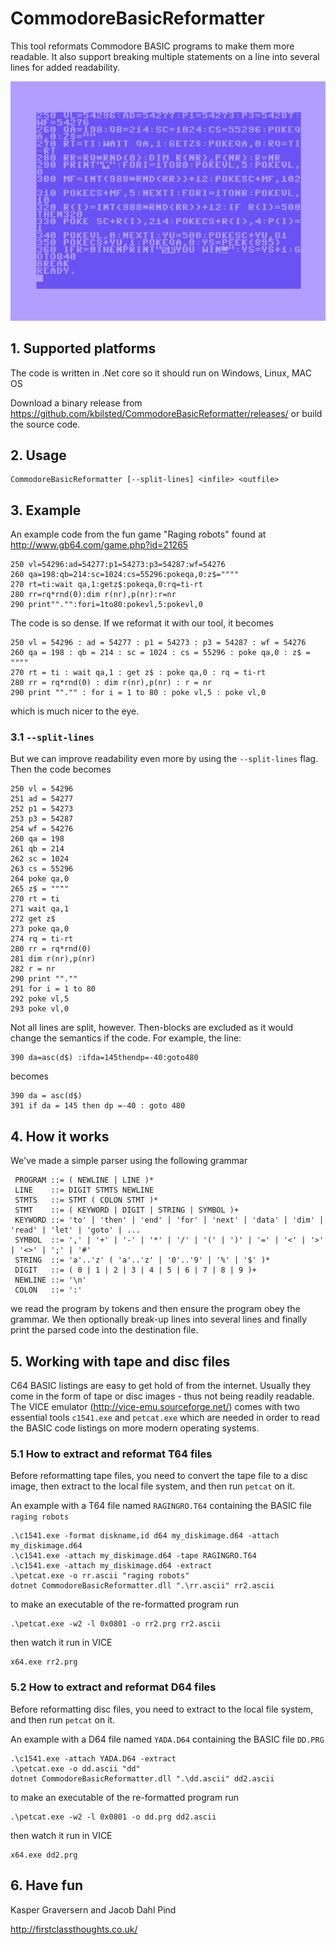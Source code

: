 # CommodoreBasicReformatter

This tool reformats Commodore BASIC programs to make them more readable. It also support breaking multiple statements on a line into several lines for added readability.

![c64 basic](c64.png)


## 1. Supported platforms

The code is written in .Net core so it should run on Windows, Linux, MAC OS

Download a binary release from https://github.com/kbilsted/CommodoreBasicReformatter/releases/ or build the source code.


## 2. Usage

    CommodoreBasicReformatter [--split-lines] <infile> <outfile>


## 3. Example

An example code from the fun game "Raging robots" found at http://www.gb64.com/game.php?id=21265

	250 vl=54296:ad=54277:p1=54273:p3=54287:wf=54276
	260 qa=198:qb=214:sc=1024:cs=55296:pokeqa,0:z$=""""
	270 rt=ti:wait qa,1:getz$:pokeqa,0:rq=ti-rt
	280 rr=rq*rnd(0):dim r(nr),p(nr):r=nr
	290 print""."":fori=1to80:pokevl,5:pokevl,0

The code is so dense. If we reformat it with our tool, it becomes

	250 vl = 54296 : ad = 54277 : p1 = 54273 : p3 = 54287 : wf = 54276
	260 qa = 198 : qb = 214 : sc = 1024 : cs = 55296 : poke qa,0 : z$ = """"
	270 rt = ti : wait qa,1 : get z$ : poke qa,0 : rq = ti-rt
	280 rr = rq*rnd(0) : dim r(nr),p(nr) : r = nr
	290 print ""."" : for i = 1 to 80 : poke vl,5 : poke vl,0

which is much nicer to the eye.


### 3.1 `--split-lines`
 But we can improve readability even more by using the `--split-lines` flag. Then the code becomes

	250 vl = 54296
	251 ad = 54277
	252 p1 = 54273
	253 p3 = 54287
	254 wf = 54276
	260 qa = 198
	261 qb = 214
	262 sc = 1024
	263 cs = 55296
	264 poke qa,0
	265 z$ = """"
	270 rt = ti
	271 wait qa,1
	272 get z$
	273 poke qa,0
	274 rq = ti-rt
	280 rr = rq*rnd(0)
	281 dim r(nr),p(nr)
	282 r = nr
	290 print "".""
	291 for i = 1 to 80
	292 poke vl,5
	293 poke vl,0

Not all lines are split, however. Then-blocks are excluded as it would change the semantics if the code. For example, the line:

    390 da=asc(d$) :ifda=145thendp=-40:goto480

becomes

    390 da = asc(d$)
    391 if da = 145 then dp =-40 : goto 480



## 4. How it works

We've made a simple parser using the following grammar
    
     PROGRAM ::= ( NEWLINE | LINE )*
     LINE    ::= DIGIT STMTS NEWLINE
     STMTS   ::= STMT ( COLON STMT )* 
     STMT    ::= ( KEYWORD | DIGIT | STRING | SYMBOL )+
     KEYWORD ::= 'to' | 'then' | 'end' | 'for' | 'next' | 'data' | 'dim' | 'read' | 'let' | 'goto' | ...
     SYMBOL  ::= ',' | '+' | '-' | '*' | '/' | '(' | ')' | '=' | '<' | '>' | '<>' | ';' | '#'
     STRING  ::= 'a'..'z' ( 'a'..'z' | '0'..'9' | '%' | '$' )*
     DIGIT   ::= ( 0 | 1 | 2 | 3 | 4 | 5 | 6 | 7 | 8 | 9 )+
     NEWLINE ::= '\n'
     COLON   ::= ':'

we read the program by tokens and then ensure the program obey the grammar. 
We then optionally break-up lines into several lines and finally print the parsed code into the destination file.



## 5. Working with tape and disc files

C64 BASIC listings are easy to get hold of from the internet. Usually they come in the form of tape or disc images - thus not being readily readable. 
The VICE emulator (http://vice-emu.sourceforge.net/) comes with two essential tools `c1541.exe` and `petcat.exe` which are needed in order to read the BASIC code listings on
more modern operating systems.


### 5.1 How to extract and reformat T64 files 

Before reformatting tape files, you need to convert the tape file to a disc image, then extract to the local file system, and then run `petcat` on it.

An example with a T64 file named `RAGINGRO.T64` containing the BASIC file `raging robots`

    .\c1541.exe -format diskname,id d64 my_diskimage.d64 -attach my_diskimage.d64
    .\c1541.exe -attach my_diskimage.d64 -tape RAGINGRO.T64
    .\c1541.exe -attach my_diskimage.d64 -extract
    .\petcat.exe -o rr.ascii "raging robots"
    dotnet CommodoreBasicReformatter.dll ".\rr.ascii" rr2.ascii

to make an executable of the re-formatted program run

    .\petcat.exe -w2 -l 0x0801 -o rr2.prg rr2.ascii

then watch it run in VICE 

	x64.exe rr2.prg


### 5.2 How to extract and reformat D64 files 

Before reformatting disc files, you need to extract to the local file system, and then run `petcat` on it.

An example with a D64 file named `YADA.D64` containing the BASIC file `DD.PRG`

    .\c1541.exe -attach YADA.D64 -extract
    .\petcat.exe -o dd.ascii "dd"
    dotnet CommodoreBasicReformatter.dll ".\dd.ascii" dd2.ascii

to make an executable of the re-formatted program run

    .\petcat.exe -w2 -l 0x0801 -o dd.prg dd2.ascii

then watch it run in VICE 

	x64.exe dd2.prg


## 6. Have fun

Kasper Graversern and Jacob Dahl Pind

http://firstclassthoughts.co.uk/